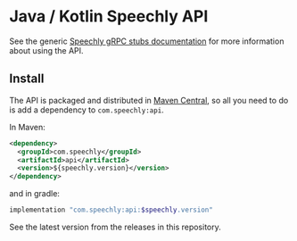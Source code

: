# Java / Kotlin Speechly API

See the generic [Speechly gRPC stubs documentation](https://github.com/speechly/api) for more information about using the API.

## Install

The API is packaged and distributed in [Maven Central](https://search.maven.org/artifact/com.speechly/api), so all you need to do is add a dependency to `com.speechly:api`.

In Maven:

```xml
<dependency>
  <groupId>com.speechly</groupId>
  <artifactId>api</artifactId>
  <version>${speechly.version}</version>
</dependency>
```

and in gradle:

```sh
implementation "com.speechly:api:$speechly.version"
```

See the latest version from the releases in this repository.
